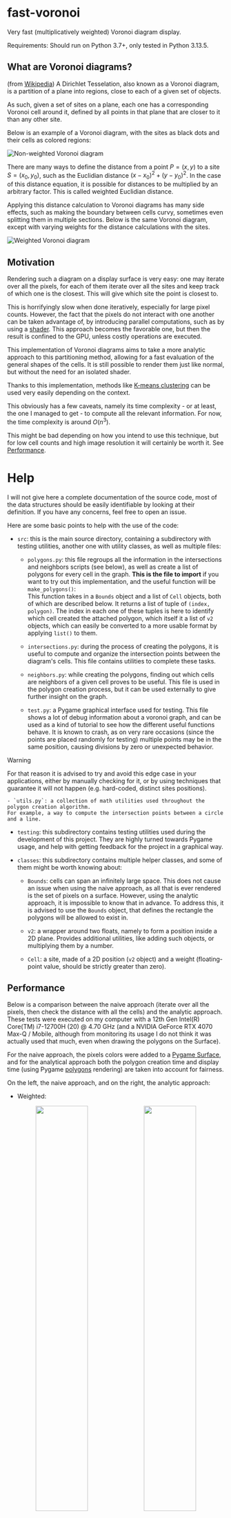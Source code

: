 # fast-voronoi
Very fast (multiplicatively weighted) Voronoi diagram display.

Requirements:
Should run on Python 3.7+, only tested in Python 3.13.5.

## What are Voronoi diagrams?

(from [Wikipedia](https://en.wikipedia.org/wiki/Voronoi_diagram)) A Dirichlet Tesselation, also known as a Voronoi diagram, is a partition of a plane into regions, close to each of a given set of objects.

As such, given a set of sites on a plane, each one has a corresponding Voronoi cell around it, defined by all points in that plane that are closer to it than any other site.

Below is an example of a Voronoi diagram, with the sites as black dots and their cells as colored regions:

![Non-weighted Voronoi diagram](https://github.com/d-002/fast-voronoi/blob/main/images/non-weighted.png)

There are many ways to define the distance from a point $P=(x,y)$ to a site $S=(x_0,y_0)$, such as the Euclidian distance $(x-x_0)^2+(y-y_0)^2$.
In the case of this distance equation, it is possible for distances to be multiplied by an arbitrary factor.
This is called weighted Euclidian distance.

Applying this distance calculation to Voronoi diagrams has many side effects, such as making the boundary between cells curvy, sometimes even splitting them in multiple sections.
Below is the same Voronoi diagram, except with varying weights for the distance calculations with the sites.

![Weighted Voronoi diagram](https://github.com/d-002/fast-voronoi/blob/main/images/weighted.png)

## Motivation

Rendering such a diagram on a display surface is very easy: one may iterate over all the pixels, for each of them iterate over all the sites and keep track of which one is the closest.
This will give which site the point is closest to.

This is horrifyingly slow when done iteratively, especially for large pixel counts.
However, the fact that the pixels do not interact with one another can be taken advantage of, by introducing parallel computations, such as by using a [shader](https://en.wikipedia.org/wiki/Shader).
This approach becomes the favorable one, but then the result is confined to the GPU, unless costly operations are executed.

This implementation of Voronoi diagrams aims to take a more analytic approach to this partitioning method, allowing for a fast evaluation of the general shapes of the cells.
It is still possible to render them just like normal, but without the need for an isolated shader.

Thanks to this implementation, methods like [K-means clustering](https://en.wikipedia.org/wiki/K-means_clustering) can be used very easily depending on the context.

This obviously has a few caveats, namely its time complexity - or at least, the one I managed to get - to compute all the relevant information.
For now, the time complexity is around $O(n^3)$.

This might be bad depending on how you intend to use this technique, but for low cell counts and high image resolution it will certainly be worth it.
See [Performance](#user-content-performance).

# Help

I will not give here a complete documentation of the source code, most of the data structures should be easily identifiable by looking at their definition.
If you have any concerns, feel free to open an issue.

Here are some basic points to help with the use of the code:

- `src`: this is the main source directory, containing a subdirectory with testing utilities, another one with utility classes, as well as multiple files:

    - `polygons.py`: this file regroups all the information in the intersections and neighbors scripts (see below), as well as create a list of polygons for every cell in the graph.
    **This is the file to import** if you want to try out this implementation, and the useful function will be `make_polygons()`:  
    This function takes in a `Bounds` object and a list of `Cell` objects, both of which are described below.
    It returns a list of tuple of `(index, polygon)`.
    The index in each one of these tuples is here to identify which cell created the attached polygon, which itself it a list of `v2` objects, which can easily be converted to a more usable format by applying `list()` to them.

    - `intersections.py`: during the process of creating the polygons, it is useful to compute and organize the intersection points between the diagram's cells.
    This file contains utilities to complete these tasks.

    - `neighbors.py`: while creating the polygons, finding out which cells are neighbors of a given cell proves to be useful.
    This file is used in the polygon creation process, but it can be used externally to give further insight on the graph.

    - `test.py`: a Pygame graphical interface used for testing.
    This file shows a lot of debug information about a voronoi graph, and can be used as a kind of tutorial to see how the different useful functions behave.
    It is known to crash, as on very rare occasions (since the points are placed randomly for testing) multiple points may be in the same position, causing divisions by zero or unexpected behavior.

> [!WARNING]
> For that reason it is advised to try and avoid this edge case in your applications, either by manually checking for it, or by using techniques that guarantee it will not happen (e.g. hard-coded, distinct sites positions).

    - `utils.py`: a collection of math utilities used throughout the polygon creation algorithm.
    For example, a way to compute the intersection points between a circle and a line.

- `testing`: this subdirectory contains testing utilities used during the development of this project.
    They are highly turned towards Pygame usage, and help with getting feedback for the project in a graphical way.

- `classes`: this subdirectory contains multiple helper classes, and some of them might be worth knowing about:

    - `Bounds`: cells can span an infinitely large space.
    This does not cause an issue when using the naive approach, as all that is ever rendered is the set of pixels on a surface.
    However, using the analytic approach, it is impossible to know that in advance.
    To address this, it is advised to use the `Bounds` object, that defines the rectangle the polygons will be allowed to exist in.

    - `v2`: a wrapper around two floats, namely to form a position inside a 2D plane.
    Provides additional utilities, like adding such objects, or multiplying them by a number.

    - `Cell`: a site, made of a 2D position (`v2` object) and a weight (floating-point value, should be strictly greater than zero).

## Performance

Below is a comparison between the naive approach (iterate over all the pixels, then check the distance with all the cells) and the analytic approach.
These tests were executed on my computer with a 12th Gen Intel(R) Core(TM) i7-12700H (20) @ 4.70 GHz (and a NVIDIA GeForce RTX 4070 Max-Q / Mobile, although from monitoring its usage I do not think it was actually used that much, even when drawing the polygons on the Surface).

For the naive approach, the pixels colors were added to a [Pygame Surface](https://www.pygame.org/docs/ref/surface.html), and for the analytical approach both the polygon creation time and display time (using Pygame [polygons](https://www.pygame.org/main/ref/draw.html#pygame.draw.polygon) rendering) are taken into account for fairness.

On the left, the naive approach, and on the right, the analytic approach:

- Weighted:

<div align="center">
    <img width="49%" src="https://github.com/d-002/fast-voronoi/blob/main/images/benchmark-naive-weighted.png">
    <img width="49%" src="https://github.com/d-002/fast-voronoi/blob/main/images/benchmark-analytic-weighted.png">
</div>

- Non-weighted (the main difference for the naive approach is that two multiplications are saved):

<div align="center">
    <img width="49%" src="https://github.com/d-002/fast-voronoi/blob/main/images/benchmark-naive-non-weighted.png">
    <img width="49%" src="https://github.com/d-002/fast-voronoi/blob/main/images/benchmark-analytic-non-weighted.png">
</div>

Since the naive approach ran much slower, fewer data points were taken and the results were averaged over less runs.

Still this should not affect results too much, as it is noticeable that **the analytic method is about 240 times faster** than the naive approach for 20 cells, at 2K resolution.

From graph reading is can be seen that the analytic approach processing time increases rapidly when the number of cells increase, namely about on the order of $O(n^3)$.
However it remains almost unaffected by the screen resolution, as all the processing can be dispatched with just a few draw calls to the GPU, one per polygon.

Regarding the naive approach, its time complexity increases linearly with respect to the number of cells, but it also spikes dramatically as the screen size increases.
This correlates with the fact that the time complexity for this method also increases linearly with the number of pixels, that is, quadratically with the display size.

Not to mention that this naive method is already way slower than the analytic approach even for small screen sizes (e.g. in 640x480p, .23s v. .000085s).
Of course, this benchmark is affected greatly by my hardware, the tools inside Pygame, and the fact that this runs on Python, but the results should look the same in other CPU-side implementations.

There are obvious ways to optimize this, this repo was just made as a proof of concept and to explore the math behind Voronoi diagrams.
Some improvements could be to use parallelism, NumPy arrays and vector operations, but I will leave this as an exercise for anyone interested.
